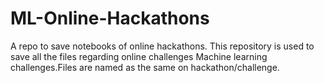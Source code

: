 # ML-Online-Hackathons
A repo to save notebooks of online hackathons.
This repository is used to save all the files regarding online challenges Machine learning challenges.Files are named as the same on hackathon/challenge.
